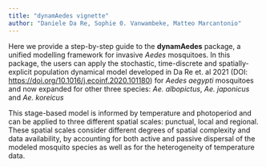 ```yaml
---
title: "dynamAedes vignette"
author: "Daniele Da Re, Sophie 0. Vanwambeke, Matteo Marcantonio"
---
```


Here we provide a step-by-step guide to the **dynamAedes** package, a unified modelling framework for
invasive *Aedes* mosquitoes. In this package, the users can apply the stochastic, time-discrete and spatially-explicit population dynamical model developed in Da Re et. al 2021 (DOI: https://doi.org/10.1016/j.ecoinf.2020.101180) for *Aedes aegypti* mosquitoes and now expanded for other three species: *Ae. albopictus*, *Ae. japonicus* and *Ae. koreicus*

This stage-based model is informed by temperature and photoperiod and can be applied to three different spatial
scales: punctual, local and regional. These spatial scales consider different degrees of spatial complexity and data availability, by accounting for both active and passive dispersal of the modeled mosquito species as well as for the heterogeneity of temperature data.
